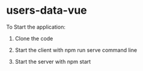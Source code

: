 # users-data-vue

To Start the application:

1. Clone the code

2. Start the client with npm run serve command line

3. Start the server with npm start

